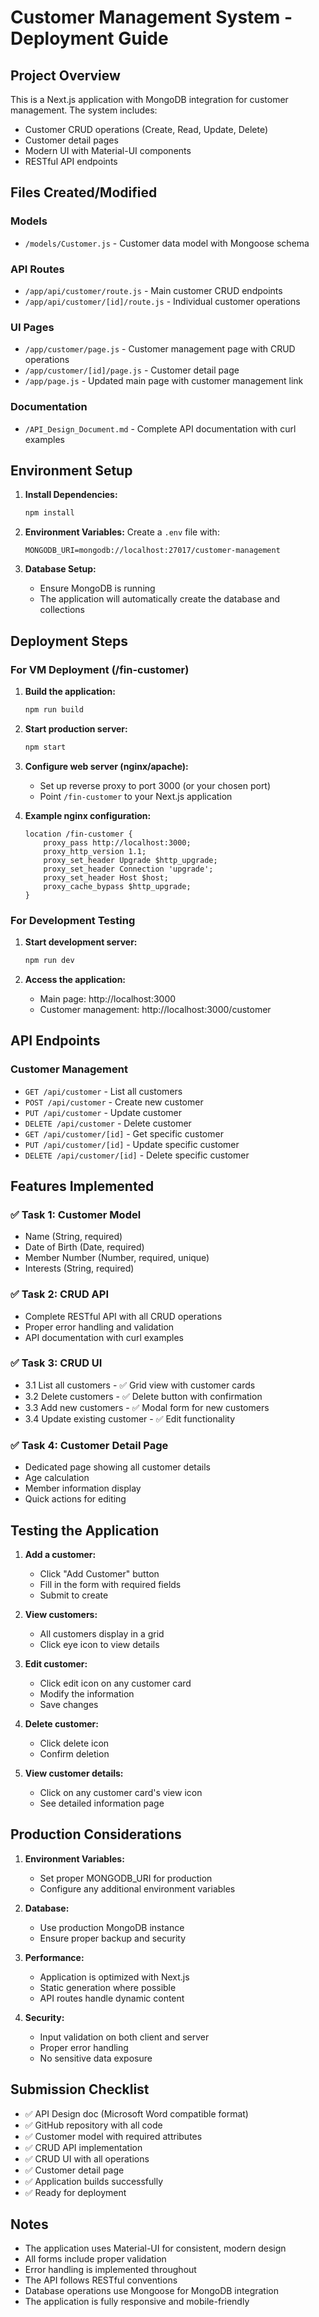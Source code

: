 # Customer Management System - Deployment Guide

## Project Overview
This is a Next.js application with MongoDB integration for customer management. The system includes:
- Customer CRUD operations (Create, Read, Update, Delete)
- Customer detail pages
- Modern UI with Material-UI components
- RESTful API endpoints

## Files Created/Modified

### Models
- `/models/Customer.js` - Customer data model with Mongoose schema

### API Routes
- `/app/api/customer/route.js` - Main customer CRUD endpoints
- `/app/api/customer/[id]/route.js` - Individual customer operations

### UI Pages
- `/app/customer/page.js` - Customer management page with CRUD operations
- `/app/customer/[id]/page.js` - Customer detail page
- `/app/page.js` - Updated main page with customer management link

### Documentation
- `/API_Design_Document.md` - Complete API documentation with curl examples

## Environment Setup

1. **Install Dependencies:**
   ```bash
   npm install
   ```

2. **Environment Variables:**
   Create a `.env` file with:
   ```
   MONGODB_URI=mongodb://localhost:27017/customer-management
   ```

3. **Database Setup:**
   - Ensure MongoDB is running
   - The application will automatically create the database and collections

## Deployment Steps

### For VM Deployment (/fin-customer)

1. **Build the application:**
   ```bash
   npm run build
   ```

2. **Start production server:**
   ```bash
   npm start
   ```

3. **Configure web server (nginx/apache):**
   - Set up reverse proxy to port 3000 (or your chosen port)
   - Point `/fin-customer` to your Next.js application

4. **Example nginx configuration:**
   ```nginx
   location /fin-customer {
       proxy_pass http://localhost:3000;
       proxy_http_version 1.1;
       proxy_set_header Upgrade $http_upgrade;
       proxy_set_header Connection 'upgrade';
       proxy_set_header Host $host;
       proxy_cache_bypass $http_upgrade;
   }
   ```

### For Development Testing

1. **Start development server:**
   ```bash
   npm run dev
   ```

2. **Access the application:**
   - Main page: http://localhost:3000
   - Customer management: http://localhost:3000/customer

## API Endpoints

### Customer Management
- `GET /api/customer` - List all customers
- `POST /api/customer` - Create new customer
- `PUT /api/customer` - Update customer
- `DELETE /api/customer` - Delete customer
- `GET /api/customer/[id]` - Get specific customer
- `PUT /api/customer/[id]` - Update specific customer
- `DELETE /api/customer/[id]` - Delete specific customer

## Features Implemented

### ✅ Task 1: Customer Model
- Name (String, required)
- Date of Birth (Date, required)
- Member Number (Number, required, unique)
- Interests (String, required)

### ✅ Task 2: CRUD API
- Complete RESTful API with all CRUD operations
- Proper error handling and validation
- API documentation with curl examples

### ✅ Task 3: CRUD UI
- 3.1 List all customers - ✅ Grid view with customer cards
- 3.2 Delete customers - ✅ Delete button with confirmation
- 3.3 Add new customers - ✅ Modal form for new customers
- 3.4 Update existing customer - ✅ Edit functionality

### ✅ Task 4: Customer Detail Page
- Dedicated page showing all customer details
- Age calculation
- Member information display
- Quick actions for editing

## Testing the Application

1. **Add a customer:**
   - Click "Add Customer" button
   - Fill in the form with required fields
   - Submit to create

2. **View customers:**
   - All customers display in a grid
   - Click eye icon to view details

3. **Edit customer:**
   - Click edit icon on any customer card
   - Modify the information
   - Save changes

4. **Delete customer:**
   - Click delete icon
   - Confirm deletion

5. **View customer details:**
   - Click on any customer card's view icon
   - See detailed information page

## Production Considerations

1. **Environment Variables:**
   - Set proper MONGODB_URI for production
   - Configure any additional environment variables

2. **Database:**
   - Use production MongoDB instance
   - Ensure proper backup and security

3. **Performance:**
   - Application is optimized with Next.js
   - Static generation where possible
   - API routes handle dynamic content

4. **Security:**
   - Input validation on both client and server
   - Proper error handling
   - No sensitive data exposure

## Submission Checklist

- ✅ API Design doc (Microsoft Word compatible format)
- ✅ GitHub repository with all code
- ✅ Customer model with required attributes
- ✅ CRUD API implementation
- ✅ CRUD UI with all operations
- ✅ Customer detail page
- ✅ Application builds successfully
- ✅ Ready for deployment

## Notes

- The application uses Material-UI for consistent, modern design
- All forms include proper validation
- Error handling is implemented throughout
- The API follows RESTful conventions
- Database operations use Mongoose for MongoDB integration
- The application is fully responsive and mobile-friendly
